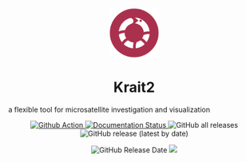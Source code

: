 <p align="center">
	<img src="src/icons/logo.svg" width="100">
</p>
<h1 align="center">Krait2</h1>
<p>a flexible tool for microsatellite investigation and visualization</p>
<p align="center" width="100%">
    <a href="https://github.com/lmdu/Krait2/actions/workflows/build.yml">
        <img src="https://github.com/lmdu/Krait2/actions/workflows/build.yml/badge.svg" alt="Github Action">
    </a>
    <a href='https://krait2.readthedocs.io/en/latest/?badge=latest'>
	    <img src='https://readthedocs.org/projects/krait2/badge/?version=latest' alt='Documentation Status' />
	</a>
    <img alt="GitHub all releases" src="https://img.shields.io/github/downloads/lmdu/krait2/total">
    <img alt="GitHub release (latest by date)" src="https://img.shields.io/github/v/release/lmdu/krait2">
</p>
<p align="center" width="100%">
    <img alt="GitHub Release Date" src="https://img.shields.io/github/release-date/lmdu/krait2">
    <a href="https://app.codacy.com/gh/lmdu/krait2/dashboard?utm_source=gh&utm_medium=referral&utm_content=&utm_campaign=Badge_grade">
        <img src="https://app.codacy.com/project/badge/Grade/fcc06379c7bc49faae48de52c3cfb177"/>
    </a>
</p>